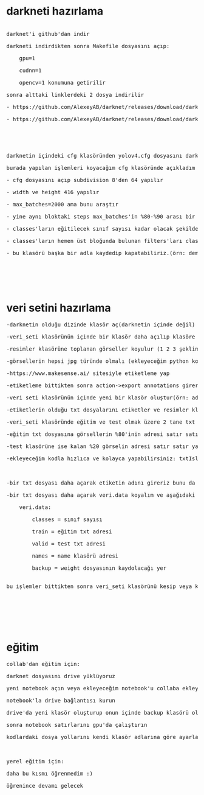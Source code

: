 # darkneti hazırlama
<pre>	
darknet'i github'dan indir<br>
darkneti indirdikten sonra Makefile dosyasını açıp:<br>
	gpu=1<br>
	cudnn=1<br>
	opencv=1 konumuna getirilir<br>
sonra alttaki linklerdeki 2 dosya indirilir<br>
- https://github.com/AlexeyAB/darknet/releases/download/darknet_yolo_v3_optimal/yolov4.conv.137<br>
- https://github.com/AlexeyAB/darknet/releases/download/darknet_yolo_v3_optimal/yolov4.weights<br>
<br>
<br>
darknetin içindeki cfg klasöründen yolov4.cfg dosyasını darknetin içine çıkarılır<br>
burada yapılan işlemleri koyacağım cfg klasöründe açıkladım<br>
- cfg dosyasını açıp subdivision 8'den 64 yapılır<br>
- width ve height 416 yapılır<br>
- max_batches=2000 ama bunu araştır<br>
- yine aynı bloktaki steps max_batches'in %80-%90 arası bir değer alır<br>
- classes'ların eğitilecek sınıf sayısı kadar olacak şekilde düzenle<br>
- classes'ların hemen üst bloğunda bulunan filters'ları classes'ların 5 fazlasının 3 katı olarak düzenle [filters=(classes+5)*3]<br>
- bu klasörü başka bir adla kaydedip kapatabiliriz.(örn: demoYolov4.cfg)<br>




</pre>

# veri setini hazırlama<br>
<pre>
-darknetin olduğu dizinde klasör aç(darknetin içinde değil) (örneğin adı veri_seti klasörü olsun)<br>
-veri_seti klasörünün içinde bir klasör daha açılıp klasöre görseller koyulur (bunun da adı resimler olsun)<br>
-resimler klasörüne toplanan görseller koyulur (1 2 3 şeklinde kaydet)<br>
-görsellerin hepsi jpg türünde olmalı (ekleyeceğim python koduyla hızlıca yapılabilir: topJPG.py)<br>
-https://www.makesense.ai/ sitesiyle etiketleme yap <br>
-etiketleme bittikten sonra action->export annotations girerek zip yolo formatında indirilir<br>
-veri seti klasörünün içinde yeni bir klasör oluştur(örn: adı etiketler olsun)<br>
-etiketlerin olduğu txt dosyalarını etiketler ve resimler klasörlerine kopyalanır<br>
-veri_seti klasöründe eğitim ve test olmak üzere 2 tane txt oluşturulur<br>
-eğitim txt dosyasına görsellerin %80'inin adresi satır satır yazılır<br>
-test klasörüne ise kalan %20 görselin adresi satır satır yazılır.<br>
-ekleyeceğim kodla hızlıca ve kolayca yapabilirsiniz: txtIslemleri.py  (görsel sayısını girmeyi unutmayın. küsüratlı sayıda görselde sıkıntı çıkabilir mümkünse %80'i tam sayı olsun)<br>
<br>
-bir txt dosyası daha açarak etiketin adını gireriz bunu da .name şeklinde kaydet (orn: sinif.name)<br>
-bir txt dosyası daha açarak veri.data koyalım ve aşağıdaki parametreleri girelim<br>
	veri.data: <br>
		classes = sınıf sayısı<br>
		train = eğitim txt adresi<br>
		valid = test txt adresi<br>
		names = name klasörü adresi<br>
		backup = weight dosyasının kaydolacağı yer<br>

bu işlemler bittikten sonra veri_seti klasörünü kesip veya kopyalayıp darknet klasörünün içine atılır. (bu klasör direkt darknetin içinde de oluşturulup tüm işlemler içeride de yapılabilir).<br>





</pre>

# eğitim
<pre>
collab'dan eğitim için:<br>
darknet dosyasını drive yüklüyoruz<br>
yeni notebook açın veya ekleyeceğim notebook'u collaba ekleyin<br>
notebook'la drive bağlantısı kurun<br>
drive'da yeni klasör oluşturup onun içinde backup klasörü oluşturun, eğitim sürecindeki ağırlık dosyaları buraya kaydolur.<br>
sonra notebook satırlarını gpu'da çalıştırın<br>
kodlardaki dosya yollarını kendi klasör adlarına göre ayarlamayı unutmayın. bundan kaynaklı hata verebilir.  <br>
<br>
yerel eğitim için:<br>
daha bu kısmı öğrenmedim :)<br>
öğrenince devamı gelecek
</pre>
